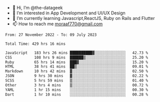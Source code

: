 - 👋 Hi, I’m @the-datageek
- 👀 I’m interested in App Development and UI/UX Design
- 🌱 I’m currently learning Javascript,ReactJS, Ruby on Rails and Flutter
- 📫 How to reach me moraaf770@gmail.com

<!---
the-datageek/the-datageek is a ✨ special ✨ repository because its `README.md` (this file) appears on your GitHub profile.
You can click the Preview link to take a look at your changes.
--->
<!--START_SECTION:waka-->

```txt
From: 27 November 2022 - To: 09 July 2023

Total Time: 429 hrs 16 mins

JavaScript   183 hrs 26 mins ██████████▓░░░░░░░░░░░░░░   42.73 %
CSS          108 hrs 9 mins  ██████▒░░░░░░░░░░░░░░░░░░   25.20 %
Ruby         65 hrs 14 mins  ███▓░░░░░░░░░░░░░░░░░░░░░   15.20 %
HTML         38 hrs 41 mins  ██▒░░░░░░░░░░░░░░░░░░░░░░   09.01 %
Markdown     10 hrs 42 mins  ▓░░░░░░░░░░░░░░░░░░░░░░░░   02.50 %
JSON         9 hrs 30 mins   ▓░░░░░░░░░░░░░░░░░░░░░░░░   02.22 %
SCSS         5 hrs 59 mins   ▒░░░░░░░░░░░░░░░░░░░░░░░░   01.40 %
Other        3 hrs 4 mins    ▒░░░░░░░░░░░░░░░░░░░░░░░░   00.72 %
YAML         1 hr 15 mins    ░░░░░░░░░░░░░░░░░░░░░░░░░   00.30 %
Dart         1 hr 10 mins    ░░░░░░░░░░░░░░░░░░░░░░░░░   00.28 %
```

<!--END_SECTION:waka-->

